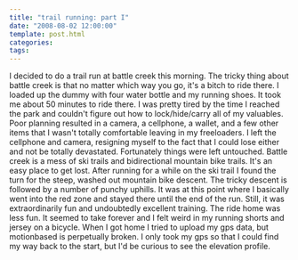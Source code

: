 ```yaml
---
title: "trail running: part I"
date: "2008-08-02 12:00:00"
template: post.html
categories: 
tags: 
---
```


I decided to do a trail run at battle creek this morning. The tricky thing about battle creek is that no matter which way you go, it's a bitch to ride there. I loaded up the dummy with four water bottle and my running shoes. It took me about 50 minutes to ride there. I was pretty tired by the time I reached the park and couldn't figure out how to lock/hide/carry all of my valuables. Poor planning resulted in a camera, a cellphone, a wallet, and a few other items that I wasn't totally comfortable leaving in my freeloaders. I left the cellphone and camera, resigning myself to the fact that I could lose either and not be totally devastated. Fortunately things were left untouched. Battle creek is a mess of ski trails and bidirectional mountain bike trails. It's an easy place to get lost. After running for a while on the ski trail I found the turn for the steep, washed out mountain bike descent. The tricky descent is followed by a number of punchy uphills. It was at this point where I basically went into the red zone and stayed there until the end of the run. Still, it was extraordinarily fun and undoubtedly excellent training. The ride home was less fun. It seemed to take forever and I felt weird in my running shorts and jersey on a bicycle. When I got home I tried to upload my gps data, but motionbased is perpetually broken. I only took my gps so that I could find my way back to the start, but I'd be curious to see the elevation profile.